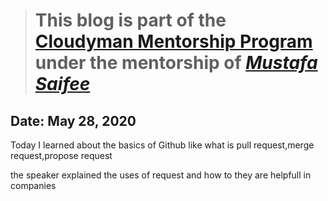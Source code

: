 > # This blog is part of the **[Cloudyman Mentorship Program](https://t.co/78sRvCvYiO?amp=1)** under the mentorship of *[Mustafa Saifee](https://www.linkedin.com/in/saifeemustafaq/)*

## Date: May 28, 2020

Today I learned about the basics of Github like what is pull request,merge request,propose request

the speaker explained the uses of request and how to they are helpfull in companies
